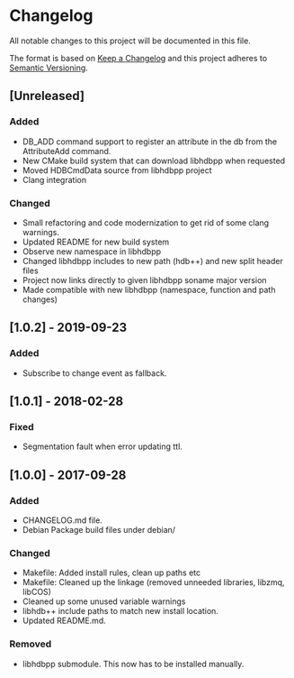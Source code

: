 # Changelog

All notable changes to this project will be documented in this file.

The format is based on [Keep a Changelog](http://keepachangelog.com/en/1.0.0/)
and this project adheres to [Semantic Versioning](http://semver.org/spec/v2.0.0.html).

## [Unreleased]

### Added

* DB_ADD command support to register an attribute in the db from the AttributeAdd command.
* New CMake build system that can download libhdbpp when requested
* Moved HDBCmdData source from libhdbpp project
* Clang integration

### Changed

* Small refactoring and code modernization to get rid of some clang warnings.
* Updated README for new build system
* Observe new namespace in libhdbpp
* Changed libhdbpp includes to new path (hdb++) and new split header files
* Project now links directly to given libhdbpp soname major version
* Made compatible with new libhdbpp (namespace, function and path changes)

## [1.0.2] - 2019-09-23

### Added

* Subscribe to change event as fallback.

## [1.0.1] - 2018-02-28

### Fixed

* Segmentation fault when error updating ttl.

## [1.0.0] - 2017-09-28

### Added

* CHANGELOG.md file.
* Debian Package build files under debian/

### Changed

* Makefile: Added install rules, clean up paths etc
* Makefile: Cleaned up the linkage (removed unneeded libraries, libzmq, libCOS)
* Cleaned up some unused variable warnings
* libhdb++ include paths to match new install location.
* Updated README.md.

### Removed

* libhdbpp submodule. This now has to be installed manually.
